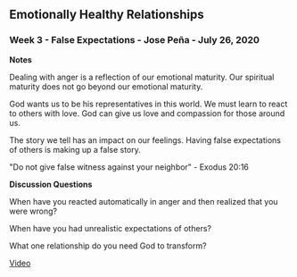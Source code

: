 ## Emotionally Healthy Relationships

### Week 3 - False Expectations - Jose Peña - July 26, 2020

**Notes**

Dealing with anger is a reflection of our emotional maturity.  Our spiritual maturity does not go beyond our emotional maturity.

God wants us to be his representatives in this world.  We must learn to react to others with love. God can give us love and compassion for those around us.

The story we tell has an impact on our feelings.  Having false expectations of others is making up a false story.

"Do not give false witness against your neighbor" - Exodus 20:16


**Discussion Questions**

When have you reacted automatically in anger and then realized that you were wrong?

When have you had unrealistic expectations of others?

What one relationship do you need God to transform?


[Video](https://subsplash.com/greeleyvineyardchurch/lb/mi/+stkqy6b)

